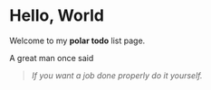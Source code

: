 # Hello, World
Welcome to my **polar todo** list page.

A great man once said
> _If you want a job done properly do it yourself._
